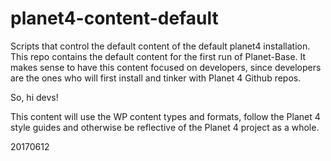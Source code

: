 # planet4-content-default
Scripts that control the default content of the default planet4 installation. This repo contains the default content for the first run of Planet-Base. It makes sense to have this content focused on developers, since developers are the ones who will first install and tinker with Planet 4 Github repos.

So, hi devs!

This content will use the WP content types and formats, follow the Planet 4 style guides and otherwise be reflective of the Planet 4 project as a whole.

20170612
